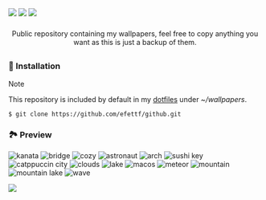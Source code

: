 
<div aling="center">

<img src="https://img.shields.io/github/repo-size/efettf/wallpapers?style=for-the-badge&labelColor=1e1e2e&color=b4befe"/>
<img src="https://img.shields.io/github/issues/efettf/wallpapers?style=for-the-badge&labelColor=1e1e2e&color=fab387"/>
<img src="https://img.shields.io/badge/active-active?style=for-the-badge&label=STATUS&labelColor=1e1e2e&color=a6e3a1"/>

</div>

<!-- Useful trick to make a space between elements fast, 
it's not the best way to do it I'm sure. -->
###

<p align="center">
Public repository containing my wallpapers, feel free to copy anything you want as this is just a backup of them.
</p>


<!-- Create a line seperating stuff on github. -->
##

### 💨 Installation

> [!NOTE]
> This repository is included by default in
> my [dotfiles](https://github.com/efettf/dotfiles) under _~/wallpapers_.

```bash
$ git clone https://github.com/efettf/github.git
```

### 🏞️ Preview

![kanata](kanata.png)
![bridge](bridge.jpg)
![cozy](cozy.png)
![astronaut](astronaut.png)
![arch](arch.png)
![sushi key](sushi-key.jpg)
![catppuccin city](catppuccin-city.png)
![clouds](clouds.png)
![lake](lake.png)
![macos](macos.jpg)
![meteor](meteor.webp)
![mountain](mountain.jpg)
![mountain lake](mountain-lake.jpg)
![wave](wave.png)

<!-- Catppuccin banner at the bottom for the looks, 
make sure to remove it when changing theme as well as the colors in banners above. -->
<img src="https://raw.githubusercontent.com/catppuccin/catppuccin/c9d3d7de6ab8cb2609b37c4b79b026a2c7784b6f/assets/footers/gray0_ctp_on_line.svg?sanitize=true"/>
